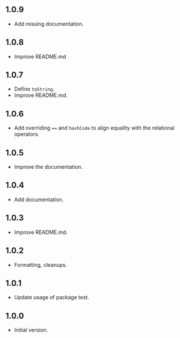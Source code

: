 ## 1.0.9

- Add missing documentation.

## 1.0.8

- Improve README.md

## 1.0.7

- Define `toString`.
- Improve README.md.

## 1.0.6

- Add overriding `==` and `hashCode` to align equality with
  the relational operators.

## 1.0.5

- Improve the documentation.

## 1.0.4

- Add documentation.

## 1.0.3

- Improve README.md.

## 1.0.2

- Formatting, cleanups.

## 1.0.1

- Update usage of package test.

## 1.0.0

- Initial version.
